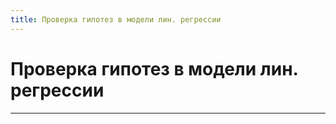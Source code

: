 ```yaml
---
title: Проверка гипотез в модели лин. регрессии
---
```


# Проверка гипотез в модели лин. регрессии
---